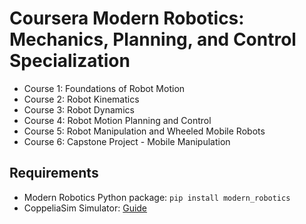 # Coursera Modern Robotics: Mechanics, Planning, and Control Specialization

- Course 1: Foundations of Robot Motion
- Course 2: Robot Kinematics
- Course 3: Robot Dynamics
- Course 4: Robot Motion Planning and Control
- Course 5: Robot Manipulation and Wheeled Mobile Robots
- Course 6: Capstone Project - Mobile Manipulation

## Requirements
- Modern Robotics Python package: `pip install modern_robotics`
- CoppeliaSim Simulator: [Guide](http://hades.mech.northwestern.edu/index.php/Getting_Started_with_the_CoppeliaSim_Simulator)
